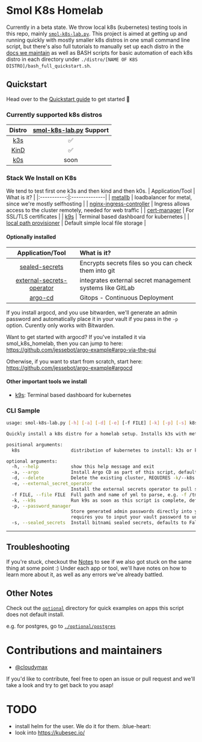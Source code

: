 # Smol K8s Homelab

Currently in a beta state. We throw local k8s (kubernetes) testing tools in this repo, mainly [`smol-k8s-lab.py`](./smol-k8s-lab.py). This project is aimed at getting up and running quickly with mostly smaller k8s distros in one small command line script, but there's also full tutorials to manually set up each distro in the [docs we maintain](https://jessebot.github.io/smol_k8s_homelab/distros) as well as BASH scripts for basic automation of each k8s distro in each directory under `./distro/[NAME OF K8S DISTRO]/bash_full_quickstart.sh`.

## Quickstart
Head over to the [Quickstart guide](https://jessebot.github.io/smol_k8s_homelab/quickstart) to get started :blue_heart:

### Currently supported k8s distros

| Distro | [smol-k8s-lab.py](./smol-k8s-lab.py) Support|
|:---:|:---:|
|[k3s](https://k3s.io/)            | ✅   | 
|[KinD](https://kind.sigs.k8s.io/) | ✅   | 
|[k0s](https://k0sproject.io/)     | soon |

### Stack We Install on K8s
We tend to test first one k3s and then kind and then k0s.
| Application/Tool | What is it? |
|:-----------:|:--------------|
| [metallb](https://github.io/metallb/metallb) | loadbalancer for metal, since we're mostly selfhosting |
| [nginx-ingress-controller](https://github.io/kubernetes/ingress-nginx) | Ingress allows access to the cluster remotely, needed for web traffic |
| [cert-manager](https://cert-manager.io/docs/) | For SSL/TLS certificates |
| [k9s](https://k9scli.io/topics/install/) | Terminal based dashboard for kubernetes |
| [local path provisioner]() | Default simple local file storage |

#### Optionally installed
| Application/Tool | What is it? |
|:-----------:|:--------------| 
| [sealed-secrets](https://github.com/bitnami-labs/sealed-secrets) | Encrypts secrets files so you can check them into git |
| [external-secrets-operator](https://external-secrets.io/v0.5.9/) | integrates external secret management systems like GitLab|
| [argo-cd](https://github.io/argoproj/argo-helm) | Gitops - Continuous Deployment |

If you install argocd, and you use bitwarden, we'll generate an admin password and automatically place it in your vault if you pass in the `-p` option. Curently only works with Bitwarden.

Want to get started with argocd? If you've installed it via smol_k8s_homelab, then you can jump to here:
https://github.com/jessebot/argo-example#argo-via-the-gui

Otherwise, if you want to start from scratch, start here: https://github.com/jessebot/argo-example#argocd

#### Other important tools we install

- [k9s](https://k9scli.io/topics/install/): Terminal based dashboard for kubernetes


### CLI Sample

```bash
usage: smol-k8s-lab.py [-h] [-a] [-d] [-e] [-f FILE] [-k] [-p] [-s] k8s

Quickly install a k8s distro for a homelab setup. Installs k3s with metallb, nginx-ingess-controller, cert-manager, and argocd

positional arguments:
  k8s                   distribution of kubernetes to install: k3s or kind. k0s coming soon

optional arguments:
  -h, --help            show this help message and exit
  -a, --argo            Install Argo CD as part of this script, defaults to False
  -d, --delete          Delete the existing cluster, REQUIRES -k/--k8s [k3s|kind]
  -e, --external_secret_operator
                        Install the external secrets operator to pull secrets from somewhere else, so far only supporting gitlab
  -f FILE, --file FILE  Full path and name of yml to parse, e.g. -f /tmp/config.yml
  -k, --k9s             Run k9s as soon as this script is complete, defaults to False
  -p, --password_manager
                        Store generated admin passwords directly into your password manager. Right now, this defaults to Bitwarden and
                        requires you to input your vault password to unlock the vault temporarily.
  -s, --sealed_secrets  Install bitnami sealed secrets, defaults to False
```

---

## Troubleshooting
If you're stuck, checkout the [Notes](https://jessebot.github.io/smol_k8s_homelab/notes) to see if we also got stuck on the same thing at some point :) Under each app or tool, we'll have notes on how to learn more about it, as well as any errors we've already battled.

## Other Notes
Check out the [`optional`](optional) directory for quick examples on apps this script does not default install.

e.g. for postgres, go to [`./optional/postgres`](./optional/postgres)

# Contributions and maintainers
- [@cloudymax](https://github.com/cloudymax)

If you'd like to contribute, feel free to open an issue or pull request and we'll take a look and try to get back to you asap!

# TODO
- install helm for the user. We do it for them. :blue-heart:
- look into https://kubesec.io/
